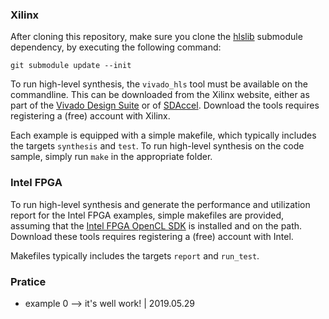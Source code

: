### Xilinx

After cloning this repository, make sure you clone the [hlslib](https://github.com/definelicht/hlslib) submodule dependency, by executing the following command:

```
git submodule update --init
```

To run high-level synthesis, the `vivado_hls` tool must be available on the commandline. This can be downloaded from the Xilinx website, either as part of the [Vivado Design Suite](https://www.xilinx.com/support/download/index.html/content/xilinx/en/downloadNav/vivado-design-tools/) or of [SDAccel](https://www.xilinx.com/support/download/index.html/content/xilinx/en/downloadNav/sdx-development-environments.html). Download the tools requires registering a (free) account with Xilinx.

Each example is equipped with a simple makefile, which typically includes the targets `synthesis` and `test`. To run high-level synthesis on the code sample, simply run `make` in the appropriate folder.

### Intel FPGA

To run high-level synthesis and generate the performance and utilization report for the Intel FPGA examples, simple makefiles are provided, assuming that the [Intel FPGA OpenCL SDK](https://www.intel.com/content/www/us/en/software/programmable/sdk-for-opencl/overview.html) is installed and on the path. Download these tools requires registering a (free) account with Intel.

Makefiles typically includes the targets `report` and `run_test`.


### Pratice
* example 0 --> it's well work! | 2019.05.29
